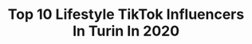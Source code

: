 ---
title: Top 10 Lifestyle TikTok Influencers In Turin In 2020
description: >-
  Find top lifestyle TikTok influencers in Turin in 2020. Most popular hashtags: #duetto #fashion #viral #fashiontips.
platform: TikTok
profiles:
  - username: "sespo"
    fullname: >-
      Sespo👼🏻
    location: "Italy"
    followers: 1795572
    engagement: 2449
    commentsToLikes: 0.012062
    id: ck83zg6s80gw80j78hpnfd334
    verified: true
    hashtags: "#tuttifratelli, #valespo, #reazione, #problemicontutti"
  - username: "coraclarissa"
    fullname: >-
      Cora Clarissa 
    location: "Italy"
    followers: 60341
    engagement: 1341
    commentsToLikes: 0.023222
    id: ck8j492jo1cjy0j78bwgnvi28
    verified: false
    hashtags: "#britneyspears, #verit, #theremix, #tiktokedu"
  - username: "dianadelorenzi"
    fullname: >-
      Diana De Lorenzi
    location: "Italy"
    followers: 27801
    engagement: 945
    commentsToLikes: 0.023258
    id: cka0vtbiwzy9m0i78hw6v6o49
    verified: false
    hashtags: "#pink, #martino, #memories, #sicilia"
  - username: "one_million_business"
    fullname: >-
      RICHy’$
    location: "Italy"
    followers: 15374
    engagement: 554
    commentsToLikes: 0.039461
    id: ck92xor4kzj1u0j78dlv4fzv4
    verified: false
    hashtags: "#training, #comedy, #party, #informiamoci"
  - username: "sabrina.musco"
    fullname: >-
      sabrinamusco
    location: "Italy"
    followers: 13202
    engagement: 1038
    commentsToLikes: 0.035125
    id: ck8vshj5ldkus0j78zw0p9x07
    verified: false
    hashtags: "#puppylove, #bedifferent, #gravity, #puppies"
  - username: "alexandragraziano"
    fullname: >-
      Alexalovej
    location: "Italy"
    followers: 3359
    engagement: 276
    commentsToLikes: 0.048001
    id: ck9r7e0d67rit0j78mk4r0wx5
    verified: false
    hashtags: "#cosmetics, #vestiti, #denim, #glamurosa"
  - username: "alice_nicastro"
    fullname: >-
      Alice Nicastro
    location: "Italy"
    followers: 19925
    engagement: 1228
    commentsToLikes: 0.019684
    id: cka0g4ogq2ou60i78kazstwfs
    verified: false
    hashtags: "#vestiti, #centro, #crescita, #like"
  - username: "giulialichi"
    fullname: >-
      Giulia licata🎈
    location: "Italy"
    followers: 12218
    engagement: 693
    commentsToLikes: 0.037759
    id: ck932wmzdlgnl0j78g7k1i2gj
    verified: false
    hashtags: "#afrodance, #simpaticissimi, #afrobeat, #home"
  - username: "lovefashionstyle"
    fullname: >-
      Barbara Conte
    location: "Italy"
    followers: 10373
    engagement: 669
    commentsToLikes: 0.034455
    id: ck9c2iuuyp72g0j78v7obwqwd
    verified: false
    hashtags: "#fashion, #tiktoktrends, #over30, #makesomenoise"
  - username: "justintopi"
    fullname: >-
      Justin Topi
    location: "Italy"
    followers: 11415
    engagement: 1333
    commentsToLikes: 0.008237
    id: ck97ym8rc05560j78jy5hphe2
    verified: false
    hashtags: "#speed, #ktm250, #france, #montenapoleone"
---